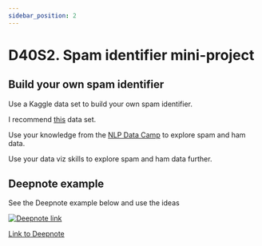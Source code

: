 ```yaml
---
sidebar_position: 2
---
```


# D40S2. Spam identifier mini-project

## Build your own spam identifier

Use a Kaggle data set to build your own spam identifier.

I recommend [this](https://www.kaggle.com/datasets/chandramoulinaidu/spam-classification-for-basic-nlp) data set.

Use your knowledge from the [NLP Data Camp](https://campus.datacamp.com/courses/introduction-to-natural-language-processing-in-python/regular-expressions-word-tokenization?ex=1) to explore spam and ham data.

Use your data viz skills to explore spam and ham data further.

## Deepnote example

See the Deepnote example below and use the ideas

[<img
    src="/img/icons/deepnote-logo.svg"
    alt="Deepnote link"
/>](https://deepnote.com/project/nlp-552b1020-369d-4f8b-bef6-cedd3a34d88a/%2FSpam_Message_Classification.ipynb)

[Link to Deepnote](https://deepnote.com/project/nlp-552b1020-369d-4f8b-bef6-cedd3a34d88a/%2FSpam_Message_Classification.ipynb)

